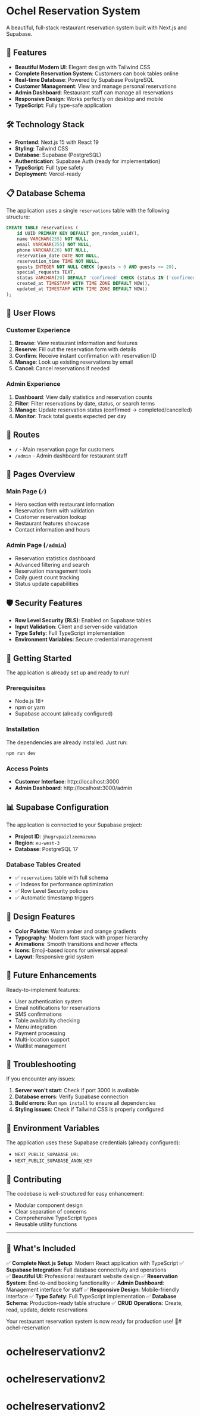 # Ochel Reservation System

A beautiful, full-stack restaurant reservation system built with Next.js and Supabase.

## 🚀 Features

- **Beautiful Modern UI**: Elegant design with Tailwind CSS
- **Complete Reservation System**: Customers can book tables online
- **Real-time Database**: Powered by Supabase PostgreSQL
- **Customer Management**: View and manage personal reservations
- **Admin Dashboard**: Restaurant staff can manage all reservations
- **Responsive Design**: Works perfectly on desktop and mobile
- **TypeScript**: Fully type-safe application

## 🛠️ Technology Stack

- **Frontend**: Next.js 15 with React 19
- **Styling**: Tailwind CSS
- **Database**: Supabase (PostgreSQL)
- **Authentication**: Supabase Auth (ready for implementation)
- **TypeScript**: Full type safety
- **Deployment**: Vercel-ready

## 📋 Database Schema

The application uses a single `reservations` table with the following structure:

```sql
CREATE TABLE reservations (
    id UUID PRIMARY KEY DEFAULT gen_random_uuid(),
    name VARCHAR(255) NOT NULL,
    email VARCHAR(255) NOT NULL,
    phone VARCHAR(20) NOT NULL,
    reservation_date DATE NOT NULL,
    reservation_time TIME NOT NULL,
    guests INTEGER NOT NULL CHECK (guests > 0 AND guests <= 20),
    special_requests TEXT,
    status VARCHAR(20) DEFAULT 'confirmed' CHECK (status IN ('confirmed', 'cancelled', 'completed')),
    created_at TIMESTAMP WITH TIME ZONE DEFAULT NOW(),
    updated_at TIMESTAMP WITH TIME ZONE DEFAULT NOW()
);
```

## 🎯 User Flows

### Customer Experience
1. **Browse**: View restaurant information and features
2. **Reserve**: Fill out the reservation form with details
3. **Confirm**: Receive instant confirmation with reservation ID
4. **Manage**: Look up existing reservations by email
5. **Cancel**: Cancel reservations if needed

### Admin Experience
1. **Dashboard**: View daily statistics and reservation counts
2. **Filter**: Filter reservations by date, status, or search terms
3. **Manage**: Update reservation status (confirmed → completed/cancelled)
4. **Monitor**: Track total guests expected per day

## 🔗 Routes

- `/` - Main reservation page for customers
- `/admin` - Admin dashboard for restaurant staff

## 📱 Pages Overview

### Main Page (`/`)
- Hero section with restaurant information
- Reservation form with validation
- Customer reservation lookup
- Restaurant features showcase
- Contact information and hours

### Admin Page (`/admin`)
- Reservation statistics dashboard
- Advanced filtering and search
- Reservation management tools
- Daily guest count tracking
- Status update capabilities

## 🛡️ Security Features

- **Row Level Security (RLS)**: Enabled on Supabase tables
- **Input Validation**: Client and server-side validation
- **Type Safety**: Full TypeScript implementation
- **Environment Variables**: Secure credential management

## 🚀 Getting Started

The application is already set up and ready to run! 

### Prerequisites
- Node.js 18+ 
- npm or yarn
- Supabase account (already configured)

### Installation
The dependencies are already installed. Just run:

```bash
npm run dev
```

### Access Points
- **Customer Interface**: http://localhost:3000
- **Admin Dashboard**: http://localhost:3000/admin

## 📊 Supabase Configuration

The application is connected to your Supabase project:
- **Project ID**: `jhugrvpaizlzeemazuna`
- **Region**: `eu-west-3`
- **Database**: PostgreSQL 17

### Database Tables Created
- ✅ `reservations` table with full schema
- ✅ Indexes for performance optimization
- ✅ Row Level Security policies
- ✅ Automatic timestamp triggers

## 🎨 Design Features

- **Color Palette**: Warm amber and orange gradients
- **Typography**: Modern font stack with proper hierarchy
- **Animations**: Smooth transitions and hover effects
- **Icons**: Emoji-based icons for universal appeal
- **Layout**: Responsive grid system

## 🔄 Future Enhancements

Ready-to-implement features:
- User authentication system
- Email notifications for reservations
- SMS confirmations
- Table availability checking
- Menu integration
- Payment processing
- Multi-location support
- Waitlist management

## 🐛 Troubleshooting

If you encounter any issues:

1. **Server won't start**: Check if port 3000 is available
2. **Database errors**: Verify Supabase connection
3. **Build errors**: Run `npm install` to ensure all dependencies
4. **Styling issues**: Check if Tailwind CSS is properly configured

## 📄 Environment Variables

The application uses these Supabase credentials (already configured):
- `NEXT_PUBLIC_SUPABASE_URL`
- `NEXT_PUBLIC_SUPABASE_ANON_KEY`

## 🤝 Contributing

The codebase is well-structured for easy enhancement:
- Modular component design
- Clear separation of concerns
- Comprehensive TypeScript types
- Reusable utility functions

---

## 🎉 What's Included

✅ **Complete Next.js Setup**: Modern React application with TypeScript
✅ **Supabase Integration**: Full database connectivity and operations  
✅ **Beautiful UI**: Professional restaurant website design
✅ **Reservation System**: End-to-end booking functionality
✅ **Admin Dashboard**: Management interface for staff
✅ **Responsive Design**: Mobile-friendly interface
✅ **Type Safety**: Full TypeScript implementation
✅ **Database Schema**: Production-ready table structure
✅ **CRUD Operations**: Create, read, update, delete reservations

Your restaurant reservation system is now ready for production use! 🚀# ochel-reservation
# ochelreservationv2
# ochelreservationv2
# ochelreservationv2
